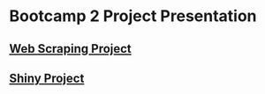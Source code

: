 # Bootcamp 2 Project Presentation

## [Web Scraping Project](./webscraping/)
## [Shiny Project](./Shiny-Project/)
